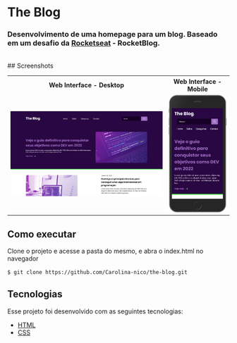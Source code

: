 # The Blog
### Desenvolvimento de uma homepage para um blog. Baseado em um desafio da [Rocketseat](https://www.rocketseat.com.br/) - RocketBlog.
<br>
## Screenshots
<table>
    <tr>
    <th>
            Web Interface - Desktop
        </th>
        <th>
            Web Interface - Mobile
        </th>
    </tr>
    <tr>
        <td width="30%">
            <img width="100%" src="./assets/theblog.png">
        </td>
        <td width="10%">
            <img width="100%" src="./assets/theblog2.png">
        </td>
    </tr>
</table>

## Como executar

Clone o projeto e acesse a pasta do mesmo, e abra o index.html no navegador

```bash
$ git clone https://github.com/Carolina-nico/the-blog.git
```
## Tecnologias 
Esse projeto foi desenvolvido com as seguintes tecnologias:

- [HTML](https://developer.mozilla.org/en-US/docs/Web/HTML)
- [CSS](https://developer.mozilla.org/en-US/docs/Web/CSS)
